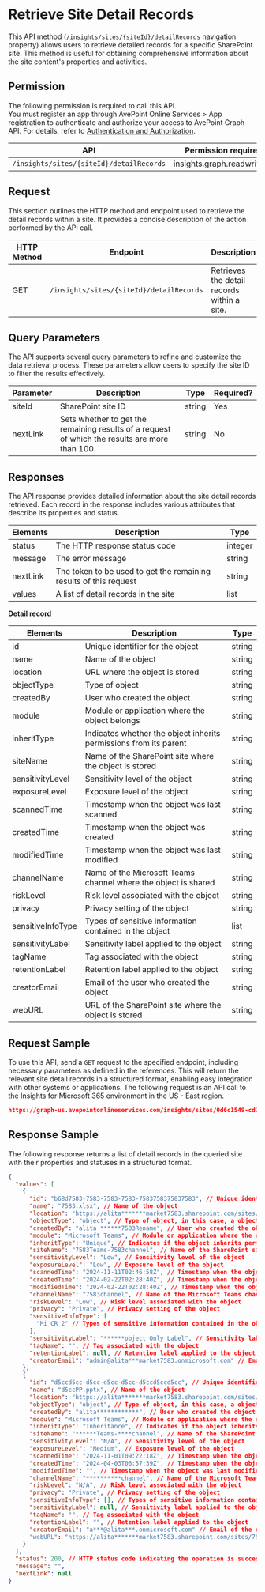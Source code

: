 # Retrieve Site Detail Records

This API method (`/insights/sites/{siteId}/detailRecords` navigation property) allows users to retrieve detailed records for a specific SharePoint site. This method is useful for obtaining comprehensive information about the site content's properties and activities.

[Detail record? site content? ]: #

## Permission

The following permission is required to call this API.  
You must register an app through AvePoint Online Services > App registration to authenticate and authorize your access to AvePoint Graph API. For details, refer to [Authentication and Authorization](https://learn.avepoint.com/docs/Use-AvePoint-Graph-API.html#authentication-and-authorization).

| API     | Permission required | 
|-------------------|---------------|
| `/insights/sites/{siteId}/detailRecords` | insights.graph.readwrite.all  |

## Request

This section outlines the HTTP method and endpoint used to retrieve the detail records within a site. It provides a concise description of the action performed by the API call. 

| HTTP Method | Endpoint | Description |
| --- | --- | --- |
| GET | `/insights/sites/{siteId}/detailRecords` | Retrieves the detail records within a site. |



## Query Parameters

The API supports several query parameters to refine and customize the data retrieval process. These parameters allow users to specify the site ID to filter the results effectively.

| Parameter | Description | Type    | Required? |
|-----------|-------------|---------|-----------|
| siteId    | SharePoint site ID | string  | Yes       |
| nextLink  | Sets whether to get the remaining results of a request of which the results are more than 100 | string  | No        |

## Responses

The API response provides detailed information about the site detail records retrieved. Each record in the response includes various attributes that describe its properties and status.

| Elements | Description                                      | Type    |
|----------|--------------------------------------------------|---------|
| status   | The HTTP response status code                    | integer |
| message  | The error message                                | string  |
| nextLink | The token to be used to get the remaining results of this request | string  |
| values   | A list of detail records in the site          | list   |

**Detail record**

| Elements          | Description                                                                 |Type |
|-------------------|-----------------------------------------------------------------------------|----|
| id                | Unique identifier for the object                                             |string| 
| name              | Name of the object                                                            |string|
| location          | URL where the object is stored                                                |string|
| objectType        | Type of object                                     |string|
| createdBy         | User who created the object                                                   |string|
| module            | Module or application where the object belongs                                |string|
| inheritType       | Indicates whether the object inherits permissions from its parent                  |string|
| siteName          | Name of the SharePoint site where the object is stored                        |string|
| sensitivityLevel  | Sensitivity level of the object                                               |string|
| exposureLevel     | Exposure level of the object                                                  |string|
| scannedTime       | Timestamp when the object was last scanned                                    |string|
| createdTime       | Timestamp when the object was created                                         |string|
| modifiedTime      | Timestamp when the object was last modified                                   |string|
| channelName       | Name of the Microsoft Teams channel where the object is shared                |string|
| riskLevel         | Risk level associated with the object                                         |string|
| privacy           | Privacy setting of the object                                                 |string|
| sensitiveInfoType | Types of sensitive information contained in the object                        |list|
| sensitivityLabel  | Sensitivity label applied to the object                                       |string|
| tagName           | Tag associated with the object                                                |string|
| retentionLabel    | Retention label applied to the object                                         |string|
| creatorEmail      | Email of the user who created the object                                      |string|
| webURL     | URL of the SharePoint site where the object is stored                                      |string|


## Request Sample

To use this API, send a `GET` request to the specified endpoint, including necessary parameters as defined in the references. This will return the relevant site detail records in a structured format, enabling easy integration with other systems or applications. The following request is an API call to the Insights for Microsoft 365 environment in the US - East region.

```json
https://graph-us.avepointonlineservices.com/insights/sites/0d6c1549-cd2d-4dd2-94b5-28df6da1f7e2/detailrecords?nextLink=1312312
```

## Response Sample

The following response returns a list of detail records in the queried site with their properties and statuses in a structured format.  

```json
{
  "values": [
    {
      "id": "b68d7583-7583-7583-7583-7583758375837583", // Unique identifier for the object
      "name": "7583.xlsx", // Name of the object
      "location": "https://alita*******market7583.sharepoint.com/sites/7583teams-7583channel/shared documents/7583.xlsx", // URL where the object is stored
      "objectType": "object", // Type of object, in this case, a object
      "createdBy": "alita ******7583Rename", // User who created the object
      "module": "Microsoft Teams", // Module or application where the object is used
      "inheritType": "Unique", // Indicates if the object inherits permissions from its parent
      "siteName": "7583Teams-7583channel", // Name of the SharePoint site where the object is stored
      "sensitivityLevel": "Low", // Sensitivity level of the object
      "exposureLevel": "Low", // Exposure level of the object
      "scannedTime": "2024-11-11T02:46:58Z", // Timestamp when the object was last scanned
      "createdTime": "2024-02-22T02:28:40Z", // Timestamp when the object was created
      "modifiedTime": "2024-02-22T02:28:40Z", // Timestamp when the object was last modified
      "channelName": "7583channel", // Name of the Microsoft Teams channel where the object is shared
      "riskLevel": "Low", // Risk level associated with the object
      "privacy": "Private", // Privacy setting of the object
      "sensitiveInfoType": [
        "Mi CR 2" // Types of sensitive information contained in the object
      ],
      "sensitivityLabel": "******object Only Label", // Sensitivity label applied to the object
      "tagName": "", // Tag associated with the object
      "retentionLabel": null, // Retention label applied to the object
      "creatorEmail": "admin@alita***market7583.onmicrosoft.com" // Email of the user who created the object
    },
    {
      "id": "d5ccd5cc-d5cc-d5cc-d5cc-d5ccd5ccd5cc", // Unique identifier for the object
      "name": "d5ccPP.pptx", // Name of the object
      "location": "https://alita*******market7583.sharepoint.com/sites/7583teams-7583channel/shared documents/d5ccp.pptx", // URL where the object is stored
      "objectType": "object", // Type of object, in this case, a object
      "createdBy": "alita************", // User who created the object
      "module": "Microsoft Teams", // Module or application where the object is used
      "inheritType": "Inheritance", // Indicates if the object inherits permissions from its parent
      "siteName": "******Teams-****channel", // Name of the SharePoint site where the object is stored
      "sensitivityLevel": "N/A", // Sensitivity level of the object
      "exposureLevel": "Medium", // Exposure level of the object
      "scannedTime": "2024-11-01T09:22:18Z", // Timestamp when the object was last scanned
      "createdTime": "2024-04-03T06:57:39Z", // Timestamp when the object was created
      "modifiedTime": "", // Timestamp when the object was last modified
      "channelName": "**********channel", // Name of the Microsoft Teams channel where the object is shared
      "riskLevel": "N/A", // Risk level associated with the object
      "privacy": "Private", // Privacy setting of the object
      "sensitiveInfoType": [], // Types of sensitive information contained in the object
      "sensitivityLabel": null, // Sensitivity label applied to the object
      "tagName": "", // Tag associated with the object
      "retentionLabel": "", // Retention label applied to the object
      "creatorEmail": "a***@alita***.onmicrosoft.com" // Email of the user who created the object
      "webURL": "https://alita*******market7583.sharepoint.com/sites/7583teams-7583channel" // URl of the SharePoint site where the object is stored
    }
  ],
  "status": 200, // HTTP status code indicating the operation is successful.
  "message": "",
  "nextLink": null
}